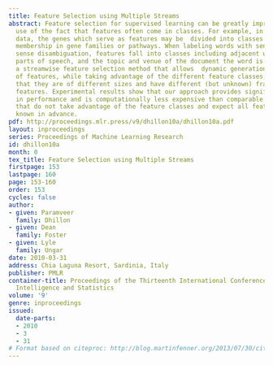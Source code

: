 ```yaml
---
title: Feature Selection using Multiple Streams
abstract: Feature selection for supervised learning can be greatly improved by making
  use of the fact that features often come in classes. For example, in gene  expression
  data, the genes which serve as features may be  divided into classes based on their
  membership in gene families or pathways. When labeling words with senses for word
  sense disambiguation, features fall into classes including adjacent words, their
  parts of speech, and the topic and venue of the document the word is in. We present
  a streamwise feature selection method that allows  dynamic generation and selection
  of features, while taking advantage of the different feature classes, and the fact
  that they are of different sizes and have different (but unknown) fractions of good
  features. Experimental results show that our approach provides significant improvement
  in performance and is computationally less expensive than comparable “batch” methods
  that do not take advantage of the feature classes and expect all features to be
  known in advance.
pdf: http://proceedings.mlr.press/v9/dhillon10a/dhillon10a.pdf
layout: inproceedings
series: Proceedings of Machine Learning Research
id: dhillon10a
month: 0
tex_title: Feature Selection using Multiple Streams
firstpage: 153
lastpage: 160
page: 153-160
order: 153
cycles: false
author:
- given: Paramveer
  family: Dhillon
- given: Dean
  family: Foster
- given: Lyle
  family: Ungar
date: 2010-03-31
address: Chia Laguna Resort, Sardinia, Italy
publisher: PMLR
container-title: Proceedings of the Thirteenth International Conference on Artificial
  Intelligence and Statistics
volume: '9'
genre: inproceedings
issued:
  date-parts:
  - 2010
  - 3
  - 31
# Format based on citeproc: http://blog.martinfenner.org/2013/07/30/citeproc-yaml-for-bibliographies/
---
```


